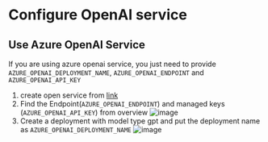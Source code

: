 # Configure OpenAI service
## Use Azure OpenAI Service
If you are using azure openai service, you just need to provide `AZURE_OPENAI_DEPLOYMENT_NAME`, `AZURE_OPENAI_ENDPOINT` and `AZURE_OPENAI_API_KEY`
1) create open service from [link](https://portal.azure.com/#create/Microsoft.CognitiveServicesOpenAI)
2) Find the Endpoint(`AZURE_OPENAI_ENDPOINT`) and managed keys (`AZURE_OPENAI_API_KEY`) from overview
![image](https://github.com/showpune/windup-prompt/assets/1787505/836b2048-681d-42b9-8a37-873eb2734e8a)
3) Create a deployment with model type gpt and put the deployment name as `AZURE_OPENAI_DEPLOYMENT_NAME`
![image](https://github.com/showpune/windup-prompt/assets/1787505/5fe64dd1-32eb-48ba-8a76-1e942fe495e4)

